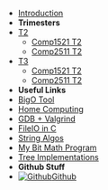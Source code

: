 - [Introduction](_introduction)
- **Trimesters**
- [T2](T2)
    - [Comp1521 T2](T2/1521)
    - [Comp2511 T2](T2/2511)
- [T3](T3)
    - [Comp1521 T2](T2/1521)
    - [Comp2511 T2](T2/2511)
- **Useful Links**
- [BigO Tool](BigOh)
- [Home Computing](home_computing)
- [GDB + Valgrind](gdb_valgrind)
- [FileIO in C](FileIO_Files/ExampleFileReading)
- [String Algos](StringAlgos/StringAlgos)
- [My Bit Math Program](https://braedonwooding.github.io/BitwiseCmpViz/#/)
- [Tree Implementations](Detailed_TreeImplementations/Detailed_TreeImplementations.md)
- **Github Stuff**
- [![Github](https://icongram.jgog.in/simple/github.svg?color=808080&size=16)Github](https://github.com/BraedonWooding/CompTutoring)
